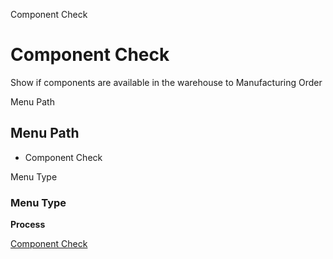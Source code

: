 
Component Check
# Component Check


Show if  components are available in the warehouse to Manufacturing Order

Menu Path
## Menu Path



- Component Check

Menu Type
### Menu Type

**Process**


[Component Check](../../functional-guide/process/process-pp_component-check.md)